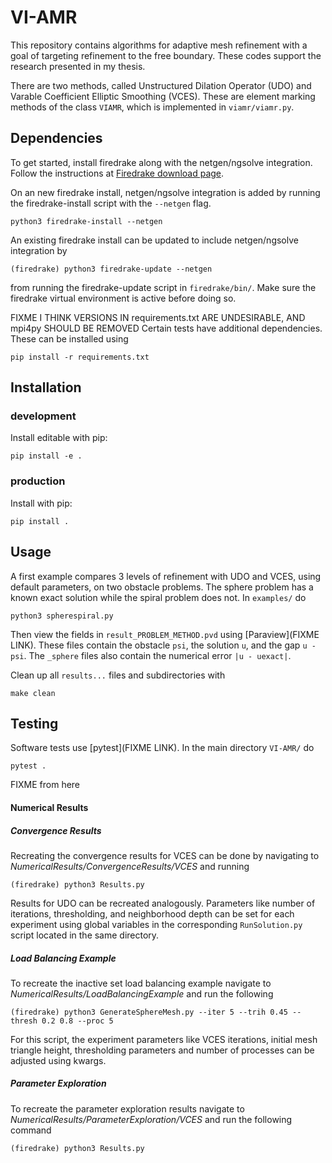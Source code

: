 # VI-AMR

This repository contains algorithms for adaptive mesh refinement with a goal of targeting refinement to the free boundary.  These codes support the research presented in my thesis.

There are two methods, called Unstructured Dilation Operator (UDO) and Varable Coefficient Elliptic Smoothing (VCES).  These are element marking methods of the class `VIAMR`, which is implemented in `viamr/viamr.py`.

## Dependencies

To get started, install firedrake along with the netgen/ngsolve integration.  Follow the instructions at [Firedrake download page](https://www.firedrakeproject.org/firedrake/download.html).

On an new firedrake install, netgen/ngsolve integration is added by running the firedrake-install script with the `--netgen` flag.

```
python3 firedrake-install --netgen
```

An existing firedrake install can be updated to include netgen/ngsolve integration by
```
(firedrake) python3 firedrake-update --netgen
```
from  running the firedrake-update script in `firedrake/bin/`.  Make sure the firedrake virtual environment is active before doing so.

FIXME I THINK VERSIONS IN requirements.txt ARE UNDESIRABLE, AND mpi4py SHOULD BE REMOVED
Certain tests have additional dependencies.  These can be installed using
```
pip install -r requirements.txt
```

## Installation

### development

Install editable with pip:
```
pip install -e .
```

### production

Install with pip:
```
pip install .
```

## Usage

A first example compares 3 levels of refinement with UDO and VCES, using default parameters, on two obstacle problems.  The sphere problem has a known exact solution while the spiral problem does not.  In `examples/` do
```
python3 spherespiral.py
```
Then view the fields in `result_PROBLEM_METHOD.pvd` using [Paraview](FIXME LINK).  These files contain the obstacle `psi`, the solution `u`, and the gap `u - psi`.  The `_sphere` files also contain the numerical error `|u - uexact|`.

Clean up all `results...` files and subdirectories with
```
make clean
```

## Testing

Software tests use [pytest](FIXME LINK).  In the main directory `VI-AMR/` do
```
pytest .
```

FIXME from here

#### Numerical Results

##### Convergence Results

Recreating the convergence results for VCES can be done by navigating to _NumericalResults/ConvergenceResults/VCES_ and running

```
(firedrake) python3 Results.py
```

Results for UDO can be recreated analogously. Parameters like number of iterations, thresholding, and neighborhood depth can be set for each experiment using global variables in the corresponding `RunSolution.py` script located in the same directory.

##### Load Balancing Example

To recreate the inactive set load balancing example navigate to _NumericalResults/LoadBalancingExample_ and run the following

```
(firedrake) python3 GenerateSphereMesh.py --iter 5 --trih 0.45 --thresh 0.2 0.8 --proc 5
```

For this script, the experiment parameters like VCES iterations, initial mesh triangle height, thresholding parameters and number of processes can be adjusted using kwargs.

##### Parameter Exploration

To recreate the parameter exploration results navigate to _NumericalResults/ParameterExploration/VCES_ and run the following command

```
(firedrake) python3 Results.py
```
